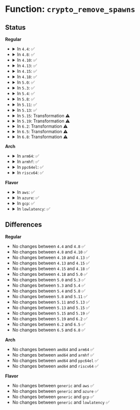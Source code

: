 # Function: <code>crypto_remove_spawns</code>

## Status
<b>Regular</b>
<ul>
<li>
<details>
<summary>In <code>4.4</code>: ✅</summary>

```c
void crypto_remove_spawns(struct crypto_alg *alg, struct list_head *list, struct crypto_alg *nalg);
```

**Collision:** Unique Global

**Inline:** No

**Transformation:** False

**Instances:**

```
In crypto/algapi.c (ffffffff8139da50)
Location: crypto/algapi.c:135
Inline: False
Direct callers:
  - crypto/algapi.c:crypto_remove_alg
  - crypto/algapi.c:crypto_alg_tested
  - crypto/algapi.c:crypto_unregister_instance
```
**Symbols:**

```
ffffffff8139da50-ffffffff8139dccc: crypto_remove_spawns (STB_GLOBAL)
```
</details>
</li>
<li>
<details>
<summary>In <code>4.8</code>: ✅</summary>

```c
void crypto_remove_spawns(struct crypto_alg *alg, struct list_head *list, struct crypto_alg *nalg);
```

**Collision:** Unique Global

**Inline:** No

**Transformation:** False

**Instances:**

```
In crypto/algapi.c (ffffffff813da9b0)
Location: crypto/algapi.c:134
Inline: False
Direct callers:
  - crypto/algapi.c:crypto_unregister_instance
  - crypto/algapi.c:crypto_remove_alg
  - crypto/algapi.c:crypto_alg_tested
```
**Symbols:**

```
ffffffff813da9b0-ffffffff813dac0a: crypto_remove_spawns (STB_GLOBAL)
```
</details>
</li>
<li>
<details>
<summary>In <code>4.10</code>: ✅</summary>

```c
void crypto_remove_spawns(struct crypto_alg *alg, struct list_head *list, struct crypto_alg *nalg);
```

**Collision:** Unique Global

**Inline:** No

**Transformation:** False

**Instances:**

```
In crypto/algapi.c (ffffffff813f22f0)
Location: crypto/algapi.c:134
Inline: False
Direct callers:
  - crypto/algapi.c:crypto_unregister_instance
  - crypto/algapi.c:crypto_remove_alg
  - crypto/algapi.c:crypto_alg_tested
```
**Symbols:**

```
ffffffff813f22f0-ffffffff813f2546: crypto_remove_spawns (STB_GLOBAL)
```
</details>
</li>
<li>
<details>
<summary>In <code>4.13</code>: ✅</summary>

```c
void crypto_remove_spawns(struct crypto_alg *alg, struct list_head *list, struct crypto_alg *nalg);
```

**Collision:** Unique Global

**Inline:** No

**Transformation:** False

**Instances:**

```
In crypto/algapi.c (ffffffff813fe5e0)
Location: crypto/algapi.c:134
Inline: False
Direct callers:
  - crypto/algapi.c:crypto_unregister_instance
  - crypto/algapi.c:crypto_remove_alg
  - crypto/algapi.c:crypto_alg_tested
```
**Symbols:**

```
ffffffff813fe5e0-ffffffff813fe839: crypto_remove_spawns (STB_GLOBAL)
```
</details>
</li>
<li>
<details>
<summary>In <code>4.15</code>: ✅</summary>

```c
void crypto_remove_spawns(struct crypto_alg *alg, struct list_head *list, struct crypto_alg *nalg);
```

**Collision:** Unique Global

**Inline:** No

**Transformation:** False

**Instances:**

```
In crypto/algapi.c (ffffffff81426ba0)
Location: crypto/algapi.c:134
Inline: False
Direct callers:
  - crypto/algapi.c:crypto_unregister_instance
  - crypto/algapi.c:crypto_remove_alg
  - crypto/algapi.c:crypto_alg_tested
```
**Symbols:**

```
ffffffff81426ba0-ffffffff81426e00: crypto_remove_spawns (STB_GLOBAL)
```
</details>
</li>
<li>
<details>
<summary>In <code>4.18</code>: ✅</summary>

```c
void crypto_remove_spawns(struct crypto_alg *alg, struct list_head *list, struct crypto_alg *nalg);
```

**Collision:** Unique Global

**Inline:** No

**Transformation:** False

**Instances:**

```
In crypto/algapi.c (ffffffff81459a90)
Location: crypto/algapi.c:143
Inline: False
Direct callers:
  - crypto/algapi.c:crypto_unregister_instance
  - crypto/algapi.c:crypto_unregister_template
  - crypto/algapi.c:crypto_alg_tested
```
**Symbols:**

```
ffffffff81459a90-ffffffff81459cf0: crypto_remove_spawns (STB_GLOBAL)
```
</details>
</li>
<li>
<details>
<summary>In <code>5.0</code>: ✅</summary>

```c
void crypto_remove_spawns(struct crypto_alg *alg, struct list_head *list, struct crypto_alg *nalg);
```

**Collision:** Unique Global

**Inline:** No

**Transformation:** False

**Instances:**

```
In crypto/algapi.c (ffffffff81476fe0)
Location: crypto/algapi.c:148
Inline: False
Direct callers:
  - crypto/algapi.c:crypto_unregister_instance
  - crypto/algapi.c:crypto_unregister_template
  - crypto/algapi.c:crypto_alg_tested
```
**Symbols:**

```
ffffffff81476fe0-ffffffff81477240: crypto_remove_spawns (STB_GLOBAL)
```
</details>
</li>
<li>
<details>
<summary>In <code>5.3</code>: ✅</summary>

```c
void crypto_remove_spawns(struct crypto_alg *alg, struct list_head *list, struct crypto_alg *nalg);
```

**Collision:** Unique Global

**Inline:** No

**Transformation:** False

**Instances:**

```
In crypto/algapi.c (ffffffff814a4ce0)
Location: crypto/algapi.c:129
Inline: False
Direct callers:
  - crypto/algapi.c:crypto_unregister_instance
  - crypto/algapi.c:crypto_unregister_template
  - crypto/algapi.c:crypto_alg_tested
```
**Symbols:**

```
ffffffff814a4ce0-ffffffff814a4f48: crypto_remove_spawns (STB_GLOBAL)
```
</details>
</li>
<li>
<details>
<summary>In <code>5.4</code>: ✅</summary>

```c
void crypto_remove_spawns(struct crypto_alg *alg, struct list_head *list, struct crypto_alg *nalg);
```

**Collision:** Unique Global

**Inline:** No

**Transformation:** False

**Instances:**

```
In crypto/algapi.c (ffffffff814bf970)
Location: crypto/algapi.c:129
Inline: False
Direct callers:
  - crypto/algapi.c:crypto_unregister_instance
  - crypto/algapi.c:crypto_unregister_template
  - crypto/algapi.c:crypto_alg_tested
```
**Symbols:**

```
ffffffff814bf970-ffffffff814bfbd8: crypto_remove_spawns (STB_GLOBAL)
```
</details>
</li>
<li>
<details>
<summary>In <code>5.8</code>: ✅</summary>

```c
void crypto_remove_spawns(struct crypto_alg *alg, struct list_head *list, struct crypto_alg *nalg);
```

**Collision:** Unique Global

**Inline:** No

**Transformation:** False

**Instances:**

```
In crypto/algapi.c (ffffffff8151fdc0)
Location: crypto/algapi.c:139
Inline: False
Direct callers:
  - crypto/algapi.c:crypto_unregister_instance
  - crypto/algapi.c:crypto_unregister_template
  - crypto/algapi.c:crypto_unregister_alg
  - crypto/algapi.c:crypto_alg_tested
```
**Symbols:**

```
ffffffff8151fdc0-ffffffff8151ffe2: crypto_remove_spawns (STB_GLOBAL)
```
</details>
</li>
<li>
<details>
<summary>In <code>5.11</code>: ✅</summary>

```c
void crypto_remove_spawns(struct crypto_alg *alg, struct list_head *list, struct crypto_alg *nalg);
```

**Collision:** Unique Global

**Inline:** No

**Transformation:** False

**Instances:**

```
In crypto/algapi.c (ffffffff8153cc30)
Location: crypto/algapi.c:139
Inline: False
Direct callers:
  - crypto/algapi.c:crypto_unregister_instance
  - crypto/algapi.c:crypto_unregister_template
  - crypto/algapi.c:crypto_unregister_alg
  - crypto/algapi.c:crypto_alg_tested
```
**Symbols:**

```
ffffffff8153cc30-ffffffff8153ce52: crypto_remove_spawns (STB_GLOBAL)
```
</details>
</li>
<li>
<details>
<summary>In <code>5.13</code>: ✅</summary>

```c
void crypto_remove_spawns(struct crypto_alg *alg, struct list_head *list, struct crypto_alg *nalg);
```

**Collision:** Unique Global

**Inline:** No

**Transformation:** False

**Instances:**

```
In crypto/algapi.c (ffffffff81545310)
Location: crypto/algapi.c:139
Inline: False
Direct callers:
  - crypto/algapi.c:crypto_unregister_instance
  - crypto/algapi.c:crypto_unregister_template
  - crypto/algapi.c:crypto_unregister_alg
  - crypto/algapi.c:crypto_alg_tested
```
**Symbols:**

```
ffffffff81545310-ffffffff81545532: crypto_remove_spawns (STB_GLOBAL)
```
</details>
</li>
<li>
<details>
<summary>In <code>5.15</code>: Transformation ⚠️</summary>

```c
void crypto_remove_spawns(struct crypto_alg *alg, struct list_head *list, struct crypto_alg *nalg);
```

**Collision:** Unique Global

**Inline:** No

**Transformation:** True

**Instances:**

```
In crypto/algapi.c (0)
Location: crypto/algapi.c:139
Inline: False
Direct callers:
  - crypto/algapi.c:crypto_unregister_instance
  - crypto/algapi.c:crypto_unregister_template
  - crypto/algapi.c:crypto_unregister_alg
  - crypto/algapi.c:crypto_alg_tested
```
**Symbols:**

```
ffffffff81cd7629-ffffffff81cd7709: crypto_remove_spawns.cold (STB_LOCAL)
ffffffff815a5a90-ffffffff815a5cf5: crypto_remove_spawns (STB_GLOBAL)
```
</details>
</li>
<li>
<details>
<summary>In <code>5.19</code>: Transformation ⚠️</summary>

```c
void crypto_remove_spawns(struct crypto_alg *alg, struct list_head *list, struct crypto_alg *nalg);
```

**Collision:** Unique Global

**Inline:** No

**Transformation:** True

**Instances:**

```
In crypto/algapi.c (0)
Location: crypto/algapi.c:145
Inline: False
Direct callers:
  - crypto/algapi.c:crypto_unregister_instance
  - crypto/algapi.c:crypto_unregister_template
  - crypto/algapi.c:crypto_unregister_alg
  - crypto/algapi.c:crypto_alg_tested
```
**Symbols:**

```
ffffffff81e8a932-ffffffff81e8aa1a: crypto_remove_spawns.cold (STB_LOCAL)
ffffffff8164cde0-ffffffff8164d03c: crypto_remove_spawns (STB_GLOBAL)
```
</details>
</li>
<li>
<details>
<summary>In <code>6.2</code>: Transformation ⚠️</summary>

```c
void crypto_remove_spawns(struct crypto_alg *alg, struct list_head *list, struct crypto_alg *nalg);
```

**Collision:** Unique Global

**Inline:** No

**Transformation:** True

**Instances:**

```
In crypto/algapi.c (0)
Location: crypto/algapi.c:145
Inline: False
Direct callers:
  - crypto/algapi.c:crypto_unregister_instance
  - crypto/algapi.c:crypto_unregister_template
  - crypto/algapi.c:crypto_unregister_alg
  - crypto/algapi.c:crypto_alg_finish_registration
```
**Symbols:**

```
ffffffff82075708-ffffffff820757f0: crypto_remove_spawns.cold (STB_LOCAL)
ffffffff81705b60-ffffffff81705dbc: crypto_remove_spawns (STB_GLOBAL)
```
</details>
</li>
<li>
<details>
<summary>In <code>6.5</code>: Transformation ⚠️</summary>

```c
void crypto_remove_spawns(struct crypto_alg *alg, struct list_head *list, struct crypto_alg *nalg);
```

**Collision:** Unique Global

**Inline:** No

**Transformation:** True

**Instances:**

```
In crypto/algapi.c (0)
Location: crypto/algapi.c:157
Inline: False
Direct callers:
  - crypto/algapi.c:crypto_unregister_instance
  - crypto/algapi.c:crypto_unregister_template
  - crypto/algapi.c:crypto_unregister_alg
  - crypto/algapi.c:crypto_alg_finish_registration
```
**Symbols:**

```
ffffffff820f527e-ffffffff820f5366: crypto_remove_spawns.cold (STB_LOCAL)
ffffffff81740060-ffffffff817402bc: crypto_remove_spawns (STB_GLOBAL)
```
</details>
</li>
<li>
<details>
<summary>In <code>6.8</code>: Transformation ⚠️</summary>

```c
void crypto_remove_spawns(struct crypto_alg *alg, struct list_head *list, struct crypto_alg *nalg);
```

**Collision:** Unique Global

**Inline:** No

**Transformation:** True

**Instances:**

```
In crypto/algapi.c (0)
Location: crypto/algapi.c:157
Inline: False
Direct callers:
  - crypto/algapi.c:crypto_unregister_instance
  - crypto/algapi.c:crypto_unregister_template
  - crypto/algapi.c:crypto_unregister_alg
  - crypto/algapi.c:crypto_alg_finish_registration
```
**Symbols:**

```
ffffffff821d2452-ffffffff821d253a: crypto_remove_spawns.cold (STB_LOCAL)
ffffffff81780ee0-ffffffff8178113c: crypto_remove_spawns (STB_GLOBAL)
```
</details>
</li>
</ul>
<b>Arch</b>
<ul>
<li>
<details>
<summary>In <code>arm64</code>: ✅</summary>

```c
void crypto_remove_spawns(struct crypto_alg *alg, struct list_head *list, struct crypto_alg *nalg);
```

**Collision:** Unique Global

**Inline:** No

**Transformation:** False

**Instances:**

```
In crypto/algapi.c (ffff8000105b8e60)
Location: crypto/algapi.c:129
Inline: False
Direct callers:
  - crypto/algapi.c:crypto_unregister_instance
  - crypto/algapi.c:crypto_unregister_template
  - crypto/algapi.c:crypto_alg_tested
```
**Symbols:**

```
ffff8000105b8e60-ffff8000105b90e4: crypto_remove_spawns (STB_GLOBAL)
```
</details>
</li>
<li>
<details>
<summary>In <code>armhf</code>: ✅</summary>

```c
void crypto_remove_spawns(struct crypto_alg *alg, struct list_head *list, struct crypto_alg *nalg);
```

**Collision:** Unique Global

**Inline:** No

**Transformation:** False

**Instances:**

```
In crypto/algapi.c (c0767968)
Location: crypto/algapi.c:129
Inline: False
Direct callers:
  - crypto/algapi.c:crypto_unregister_instance
  - crypto/algapi.c:crypto_unregister_template
  - crypto/algapi.c:crypto_alg_tested
```
**Symbols:**

```
c0767968-c0767c10: crypto_remove_spawns (STB_GLOBAL)
```
</details>
</li>
<li>
<details>
<summary>In <code>ppc64el</code>: ✅</summary>

```c
void crypto_remove_spawns(struct crypto_alg *alg, struct list_head *list, struct crypto_alg *nalg);
```

**Collision:** Unique Global

**Inline:** No

**Transformation:** False

**Instances:**

```
In crypto/algapi.c (c00000000073e7b0)
Location: crypto/algapi.c:129
Inline: False
Direct callers:
  - crypto/algapi.c:crypto_unregister_instance
  - crypto/algapi.c:crypto_unregister_template
  - crypto/algapi.c:crypto_unregister_alg
  - crypto/algapi.c:crypto_alg_tested
```
**Symbols:**

```
c00000000073e7b0-c00000000073ead0: crypto_remove_spawns (STB_GLOBAL)
```
</details>
</li>
<li>
<details>
<summary>In <code>riscv64</code>: ✅</summary>

```c
void crypto_remove_spawns(struct crypto_alg *alg, struct list_head *list, struct crypto_alg *nalg);
```

**Collision:** Unique Global

**Inline:** No

**Transformation:** False

**Instances:**

```
In crypto/algapi.c (ffffffe0003ff51a)
Location: crypto/algapi.c:129
Inline: False
Direct callers:
  - crypto/algapi.c:crypto_unregister_instance
  - crypto/algapi.c:crypto_unregister_template
  - crypto/algapi.c:crypto_alg_tested
```
**Symbols:**

```
ffffffe0003ff51a-ffffffe0003ff6ce: crypto_remove_spawns (STB_GLOBAL)
```
</details>
</li>
</ul>
<b>Flavor</b>
<ul>
<li>
<details>
<summary>In <code>aws</code>: ✅</summary>

```c
void crypto_remove_spawns(struct crypto_alg *alg, struct list_head *list, struct crypto_alg *nalg);
```

**Collision:** Unique Global

**Inline:** No

**Transformation:** False

**Instances:**

```
In crypto/algapi.c (ffffffff814b7f50)
Location: crypto/algapi.c:129
Inline: False
Direct callers:
  - crypto/algapi.c:crypto_unregister_instance
  - crypto/algapi.c:crypto_unregister_template
  - crypto/algapi.c:crypto_alg_tested
```
**Symbols:**

```
ffffffff814b7f50-ffffffff814b81b8: crypto_remove_spawns (STB_GLOBAL)
```
</details>
</li>
<li>
<details>
<summary>In <code>azure</code>: ✅</summary>

```c
void crypto_remove_spawns(struct crypto_alg *alg, struct list_head *list, struct crypto_alg *nalg);
```

**Collision:** Unique Global

**Inline:** No

**Transformation:** False

**Instances:**

```
In crypto/algapi.c (ffffffff814a8970)
Location: crypto/algapi.c:129
Inline: False
Direct callers:
  - crypto/algapi.c:crypto_unregister_instance
  - crypto/algapi.c:crypto_unregister_template
  - crypto/algapi.c:crypto_alg_tested
```
**Symbols:**

```
ffffffff814a8970-ffffffff814a8bd8: crypto_remove_spawns (STB_GLOBAL)
```
</details>
</li>
<li>
<details>
<summary>In <code>gcp</code>: ✅</summary>

```c
void crypto_remove_spawns(struct crypto_alg *alg, struct list_head *list, struct crypto_alg *nalg);
```

**Collision:** Unique Global

**Inline:** No

**Transformation:** False

**Instances:**

```
In crypto/algapi.c (ffffffff814b3fe0)
Location: crypto/algapi.c:129
Inline: False
Direct callers:
  - crypto/algapi.c:crypto_unregister_instance
  - crypto/algapi.c:crypto_unregister_template
  - crypto/algapi.c:crypto_alg_tested
```
**Symbols:**

```
ffffffff814b3fe0-ffffffff814b4248: crypto_remove_spawns (STB_GLOBAL)
```
</details>
</li>
<li>
<details>
<summary>In <code>lowlatency</code>: ✅</summary>

```c
void crypto_remove_spawns(struct crypto_alg *alg, struct list_head *list, struct crypto_alg *nalg);
```

**Collision:** Unique Global

**Inline:** No

**Transformation:** False

**Instances:**

```
In crypto/algapi.c (ffffffff814cca60)
Location: crypto/algapi.c:129
Inline: False
Direct callers:
  - crypto/algapi.c:crypto_unregister_instance
  - crypto/algapi.c:crypto_unregister_template
  - crypto/algapi.c:crypto_alg_tested
```
**Symbols:**

```
ffffffff814cca60-ffffffff814cccc8: crypto_remove_spawns (STB_GLOBAL)
```
</details>
</li>
</ul>

## Differences
<b>Regular</b>
<ul>
<li>
No changes between <code>4.4</code> and <code>4.8</code> ✅
</li>
<li>
No changes between <code>4.8</code> and <code>4.10</code> ✅
</li>
<li>
No changes between <code>4.10</code> and <code>4.13</code> ✅
</li>
<li>
No changes between <code>4.13</code> and <code>4.15</code> ✅
</li>
<li>
No changes between <code>4.15</code> and <code>4.18</code> ✅
</li>
<li>
No changes between <code>4.18</code> and <code>5.0</code> ✅
</li>
<li>
No changes between <code>5.0</code> and <code>5.3</code> ✅
</li>
<li>
No changes between <code>5.3</code> and <code>5.4</code> ✅
</li>
<li>
No changes between <code>5.4</code> and <code>5.8</code> ✅
</li>
<li>
No changes between <code>5.8</code> and <code>5.11</code> ✅
</li>
<li>
No changes between <code>5.11</code> and <code>5.13</code> ✅
</li>
<li>
No changes between <code>5.13</code> and <code>5.15</code> ✅
</li>
<li>
No changes between <code>5.15</code> and <code>5.19</code> ✅
</li>
<li>
No changes between <code>5.19</code> and <code>6.2</code> ✅
</li>
<li>
No changes between <code>6.2</code> and <code>6.5</code> ✅
</li>
<li>
No changes between <code>6.5</code> and <code>6.8</code> ✅
</li>
</ul>
<b>Arch</b>
<ul>
<li>
No changes between <code>amd64</code> and <code>arm64</code> ✅
</li>
<li>
No changes between <code>amd64</code> and <code>armhf</code> ✅
</li>
<li>
No changes between <code>amd64</code> and <code>ppc64el</code> ✅
</li>
<li>
No changes between <code>amd64</code> and <code>riscv64</code> ✅
</li>
</ul>
<b>Flavor</b>
<ul>
<li>
No changes between <code>generic</code> and <code>aws</code> ✅
</li>
<li>
No changes between <code>generic</code> and <code>azure</code> ✅
</li>
<li>
No changes between <code>generic</code> and <code>gcp</code> ✅
</li>
<li>
No changes between <code>generic</code> and <code>lowlatency</code> ✅
</li>
</ul>
